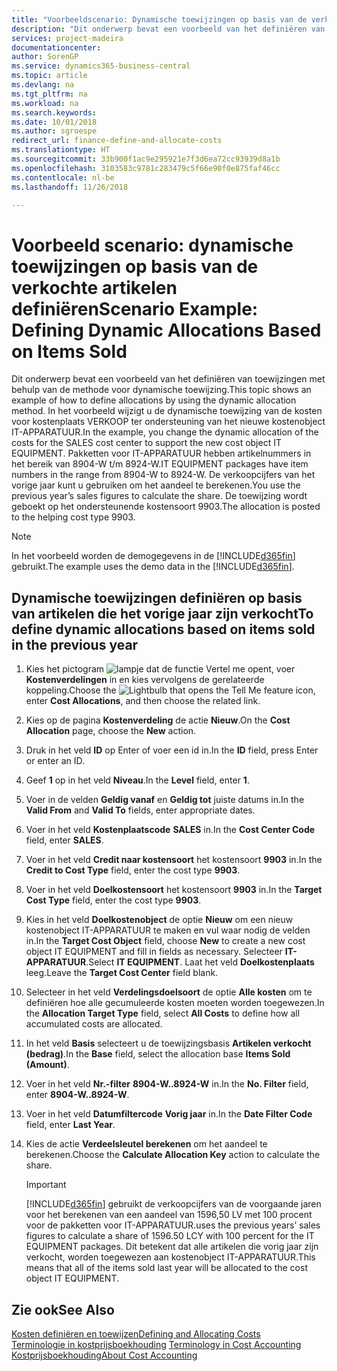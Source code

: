 ```yaml
---
title: "Voorbeeldscenario: Dynamische toewijzingen op basis van de verkochte artikelen definiëren | Microsoft Docs"
description: "Dit onderwerp bevat een voorbeeld van het definiëren van toewijzingen met behulp van de methode voor dynamische toewijzing."
services: project-madeira
documentationcenter: 
author: SorenGP
ms.service: dynamics365-business-central
ms.topic: article
ms.devlang: na
ms.tgt_pltfrm: na
ms.workload: na
ms.search.keywords: 
ms.date: 10/01/2018
ms.author: sgroespe
redirect_url: finance-define-and-allocate-costs
ms.translationtype: HT
ms.sourcegitcommit: 33b900f1ac9e295921e7f3d6ea72cc93939d8a1b
ms.openlocfilehash: 3103583c9781c283479c5f66e90f0e875faf46cc
ms.contentlocale: nl-be
ms.lasthandoff: 11/26/2018

---
```

# <a name="scenario-example-defining-dynamic-allocations-based-on-items-sold"></a><span data-ttu-id="444e3-103">Voorbeeld scenario: dynamische toewijzingen op basis van de verkochte artikelen definiëren</span><span class="sxs-lookup"><span data-stu-id="444e3-103">Scenario Example: Defining Dynamic Allocations Based on Items Sold</span></span>
<span data-ttu-id="444e3-104">Dit onderwerp bevat een voorbeeld van het definiëren van toewijzingen met behulp van de methode voor dynamische toewijzing.</span><span class="sxs-lookup"><span data-stu-id="444e3-104">This topic shows an example of how to define allocations by using the dynamic allocation method.</span></span> <span data-ttu-id="444e3-105">In het voorbeeld wijzigt u de dynamische toewijzing van de kosten voor kostenplaats VERKOOP ter ondersteuning van het nieuwe kostenobject IT-APPARATUUR.</span><span class="sxs-lookup"><span data-stu-id="444e3-105">In the example, you change the dynamic allocation of the costs for the SALES cost center to support the new cost object IT EQUIPMENT.</span></span> <span data-ttu-id="444e3-106">Pakketten voor IT-APPARATUUR hebben artikelnummers in het bereik van 8904-W t/m 8924-W.</span><span class="sxs-lookup"><span data-stu-id="444e3-106">IT EQUIPMENT packages have item numbers in the range from 8904-W to 8924-W.</span></span> <span data-ttu-id="444e3-107">De verkoopcijfers van het vorige jaar kunt u gebruiken om het aandeel te berekenen.</span><span class="sxs-lookup"><span data-stu-id="444e3-107">You use the previous year’s sales figures to calculate the share.</span></span> <span data-ttu-id="444e3-108">De toewijzing wordt geboekt op het ondersteunende kostensoort 9903.</span><span class="sxs-lookup"><span data-stu-id="444e3-108">The allocation is posted to the helping cost type 9903.</span></span>  

> [!NOTE]  
>  <span data-ttu-id="444e3-109">In het voorbeeld worden de demogegevens in de [!INCLUDE[d365fin](includes/d365fin_md.md)] gebruikt.</span><span class="sxs-lookup"><span data-stu-id="444e3-109">The example uses the demo data in the [!INCLUDE[d365fin](includes/d365fin_md.md)].</span></span>  

## <a name="to-define-dynamic-allocations-based-on-items-sold-in-the-previous-year"></a><span data-ttu-id="444e3-110">Dynamische toewijzingen definiëren op basis van artikelen die het vorige jaar zijn verkocht</span><span class="sxs-lookup"><span data-stu-id="444e3-110">To define dynamic allocations based on items sold in the previous year</span></span>  

1.  <span data-ttu-id="444e3-111">Kies het pictogram ![lampje dat de functie Vertel me opent](media/ui-search/search_small.png "Vertel me wat u wilt doen"), voer **Kostenverdelingen** in en kies vervolgens de gerelateerde koppeling.</span><span class="sxs-lookup"><span data-stu-id="444e3-111">Choose the ![Lightbulb that opens the Tell Me feature](media/ui-search/search_small.png "Tell me what you want to do") icon, enter **Cost Allocations**, and then choose the related link.</span></span>  
2.  <span data-ttu-id="444e3-112">Kies op de pagina **Kostenverdeling** de actie **Nieuw**.</span><span class="sxs-lookup"><span data-stu-id="444e3-112">On the **Cost Allocation** page, choose the **New** action.</span></span>  
3.  <span data-ttu-id="444e3-113">Druk in het veld **ID** op Enter of voer een id in.</span><span class="sxs-lookup"><span data-stu-id="444e3-113">In the **ID** field, press Enter or enter an ID.</span></span>  
4.  <span data-ttu-id="444e3-114">Geef **1** op in het veld **Niveau**.</span><span class="sxs-lookup"><span data-stu-id="444e3-114">In the **Level** field, enter **1**.</span></span>  
5.  <span data-ttu-id="444e3-115">Voer in de velden **Geldig vanaf** en **Geldig tot** juiste datums in.</span><span class="sxs-lookup"><span data-stu-id="444e3-115">In the **Valid From** and **Valid To** fields, enter appropriate dates.</span></span>  
6.  <span data-ttu-id="444e3-116">Voer in het veld **Kostenplaatscode** **SALES** in.</span><span class="sxs-lookup"><span data-stu-id="444e3-116">In the **Cost Center Code** field, enter **SALES**.</span></span>  
7.  <span data-ttu-id="444e3-117">Voer in het veld **Credit naar kostensoort** het kostensoort **9903** in.</span><span class="sxs-lookup"><span data-stu-id="444e3-117">In the **Credit to Cost Type** field, enter the cost type **9903**.</span></span>  
8.  <span data-ttu-id="444e3-118">Voer in het veld **Doelkostensoort** het kostensoort **9903** in.</span><span class="sxs-lookup"><span data-stu-id="444e3-118">In the **Target Cost Type** field, enter the cost type **9903**.</span></span>  
9. <span data-ttu-id="444e3-119">Kies in het veld **Doelkostenobject** de optie **Nieuw** om een nieuw kostenobject IT-APPARATUUR te maken en vul waar nodig de velden in.</span><span class="sxs-lookup"><span data-stu-id="444e3-119">In the **Target Cost Object** field, choose **New** to create a new cost object IT EQUIPMENT and fill in fields as necessary.</span></span> <span data-ttu-id="444e3-120">Selecteer **IT-APPARATUUR**.</span><span class="sxs-lookup"><span data-stu-id="444e3-120">Select **IT EQUIPMENT**.</span></span> <span data-ttu-id="444e3-121">Laat het veld **Doelkostenplaats** leeg.</span><span class="sxs-lookup"><span data-stu-id="444e3-121">Leave the **Target Cost Center** field blank.</span></span>  
10. <span data-ttu-id="444e3-122">Selecteer in het veld **Verdelingsdoelsoort** de optie **Alle kosten** om te definiëren hoe alle gecumuleerde kosten moeten worden toegewezen.</span><span class="sxs-lookup"><span data-stu-id="444e3-122">In the **Allocation Target Type** field, select **All Costs** to define how all accumulated costs are allocated.</span></span>  
11. <span data-ttu-id="444e3-123">In het veld **Basis** selecteert u de toewijzingsbasis **Artikelen verkocht (bedrag)**.</span><span class="sxs-lookup"><span data-stu-id="444e3-123">In the **Base** field, select the allocation base **Items Sold (Amount)**.</span></span>  
12. <span data-ttu-id="444e3-124">Voer in het veld **Nr.-filter** **8904-W..8924-W** in.</span><span class="sxs-lookup"><span data-stu-id="444e3-124">In the **No. Filter** field, enter **8904-W..8924-W**.</span></span>  
13. <span data-ttu-id="444e3-125">Voer in het veld **Datumfiltercode** **Vorig jaar** in.</span><span class="sxs-lookup"><span data-stu-id="444e3-125">In the **Date Filter Code** field, enter **Last Year**.</span></span>  
14. <span data-ttu-id="444e3-126">Kies de actie **Verdeelsleutel berekenen** om het aandeel te berekenen.</span><span class="sxs-lookup"><span data-stu-id="444e3-126">Choose the **Calculate Allocation Key** action to calculate the share.</span></span>  

    > [!IMPORTANT]  
    >  [!INCLUDE[d365fin](includes/d365fin_md.md)] <span data-ttu-id="444e3-127">gebruikt de verkoopcijfers van de voorgaande jaren voor het berekenen van een aandeel van 1596,50 LV met 100 procent voor de pakketten voor IT-APPARATUUR.</span><span class="sxs-lookup"><span data-stu-id="444e3-127">uses the previous years’ sales figures to calculate a share of 1596.50 LCY with 100 percent for the IT EQUIPMENT packages.</span></span> <span data-ttu-id="444e3-128">Dit betekent dat alle artikelen die vorig jaar zijn verkocht, worden toegewezen aan kostenobject IT-APPARATUUR.</span><span class="sxs-lookup"><span data-stu-id="444e3-128">This means that all of the items sold last year will be allocated to the cost object IT EQUIPMENT.</span></span>  

## <a name="see-also"></a><span data-ttu-id="444e3-129">Zie ook</span><span class="sxs-lookup"><span data-stu-id="444e3-129">See Also</span></span>  
[<span data-ttu-id="444e3-130">Kosten definiëren en toewijzen</span><span class="sxs-lookup"><span data-stu-id="444e3-130">Defining and Allocating Costs</span></span>](finance-define-and-allocate-costs.md)  
<span data-ttu-id="444e3-131">[Terminologie in kostprijsboekhouding](finance-terminology-in-cost-accounting.md) </span><span class="sxs-lookup"><span data-stu-id="444e3-131">[Terminology in Cost Accounting](finance-terminology-in-cost-accounting.md) </span></span>  
[<span data-ttu-id="444e3-132">Kostprijsboekhouding</span><span class="sxs-lookup"><span data-stu-id="444e3-132">About Cost Accounting</span></span>](finance-about-cost-accounting.md)

